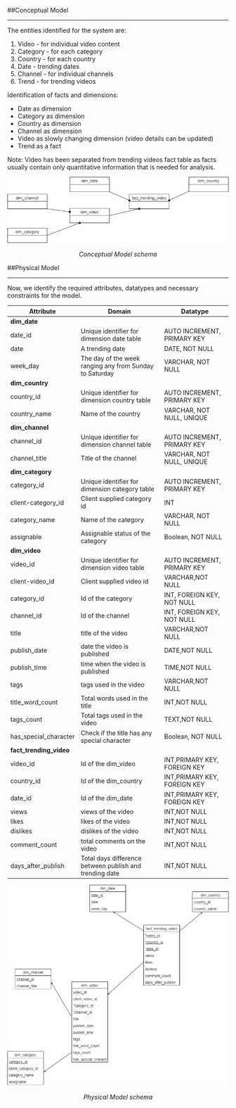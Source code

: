 ##Conceptual Model

---
The entities identified for the system are:
1. Video - for individual video content
2. Category - for each category
3. Country - for each country
4. Date - trending dates
5. Channel - for individual channels
6. Trend - for trending videos

Identification of facts and dimensions:
* Date as dimension 
* Category as dimension
* Country as dimension
* Channel as dimension
* Video as slowly changing dimension (video details can be updated)
* Trend as a fact

Note: Video has been separated from trending videos fact table as facts usually contain only quantitative information that is needed for analysis.

![img.png](img.png)
<center><i>Conceptual Model schema</i></center>

##Physical Model

---
Now, we identify the required attributes, datatypes and necessary constraints for the model.

|Attribute      |Domain      |Datatype
|---------------|------------|--------------
|  **dim_date**             |            |   
|date_id               | Unique identifier for dimension date table           |   AUTO INCREMENT, PRIMARY KEY
|date      |     A trending date       |DATE, NOT NULL
|week_day      |    The day of the week ranging any from Sunday to Saturday       |VARCHAR, NOT NULL
|  **dim_country**             |            |   
|country_id               | Unique identifier for dimension country table           |   AUTO INCREMENT, PRIMARY KEY
|country_name      |   Name of the country        |VARCHAR, NOT NULL, UNIQUE
|  **dim_channel**             |            |   
|channel_id               | Unique identifier for dimension channel table           |   AUTO INCREMENT, PRIMARY KEY
|channel_title      |   Title of the channel        |VARCHAR, NOT NULL, UNIQUE
|  **dim_category**             |            |   
|category_id               | Unique identifier for dimension category table           |   AUTO INCREMENT, PRIMARY KEY
|client-category_id  | Client supplied category id           |   INT
|category_name      |   Name of the category        |VARCHAR, NOT NULL
|assignable      |   Assignable status of the category        |Boolean, NOT NULL
|  **dim_video**             |            |   
|video_id               | Unique identifier for dimension video table           |   AUTO INCREMENT, PRIMARY KEY
|client-video_id  | Client supplied video id           |   VARCHAR,NOT NULL
|category_id      |   Id of the category      |INT, FOREIGN KEY, NOT NULL
|channel_id      |   Id of the channel      |INT, FOREIGN KEY, NOT NULL
|title  | title of the video          |   VARCHAR,NOT NULL
|publish_date  | date the video is published         |   DATE,NOT NULL
|publish_time  | time when the video is published        |   TIME,NOT NULL
|tags  | tags used in the video       |   VARCHAR,NOT NULL
|title_word_count  | Total words used in the title       |   INT,NOT NULL
|tags_count  | Total tags used in the video       |   TEXT,NOT NULL
|has_special_character      |   Check if the title has any special character       |Boolean, NOT NULL
|  **fact_trending_video**             |            |   
|video_id               | Id of the dim_video|   INT,PRIMARY KEY, FOREIGN KEY
|country_id               | Id of the dim_country|   INT,PRIMARY KEY, FOREIGN KEY
|date_id               | Id of the dim_date|   INT,PRIMARY KEY, FOREIGN KEY
|views  | views of the video |   INT,NOT NULL
|likes  | likes of the video |   INT,NOT NULL
|dislikes  | dislikes of the video |   INT,NOT NULL
|comment_count  | total comments on the video |   INT,NOT NULL
|days_after_publish  | Total days difference between publish and trending date |   INT,NOT NULL

![img_2.png](img_2.png)
<center><i>Physical Model schema</i></center>


